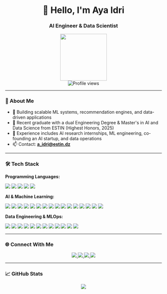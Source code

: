 <h1 align="center">👋 Hello, I'm Aya Idri</h1>
<h3 align="center">AI Engineer & Data Scientist</h3>

<div align="center">
  <img src="https://media.giphy.com/media/v1.Y2lkPTc5MGI3NjExcWk0Y3B2eWtqZ3J1bGZ4Z3J5eGQ2bWxqYzZ6eGJtY2N6cGJvZyZlcD12MV9pbnRlcm5hbF9naWZfYnlfaWQmY3Q9cw/3kPDmoWdBpQPNhCnUG/giphy.gif" width="150">
  <br>
  <img src="https://komarev.com/ghpvc/?username=ayaIdd&color=blue" alt="Profile views">
</div>

---

### 🚀 About Me

- 🔭 Building scalable ML systems, recommendation engines, and data-driven applications
- 🌱 Recent graduate with a dual Engineering Degree & Master's in AI and Data Science from ESTIN (Highest Honors, 2025)
- 👔 Experience includes AI research internships, ML engineering, co-founding an AI startup, and data operations
- 📫 Contact: **a_idri@estin.dz**

---

### 🛠️ Tech Stack

**Programming Languages:**
<p align="left">
  <img src="https://img.shields.io/badge/Python-3776AB?style=flat&logo=python&logoColor=white">
  <img src="https://img.shields.io/badge/JavaScript-F7DF1E?style=flat&logo=javascript&logoColor=black">
  <img src="https://img.shields.io/badge/SQL-4479A1?style=flat&logo=postgresql&logoColor=white">
  <img src="https://img.shields.io/badge/C%2B%2B-00599C?style=flat&logo=c%2B%2B&logoColor=white">
  <img src="https://img.shields.io/badge/MATLAB-0076A8?style=flat&logo=mathworks&logoColor=white">
</p>

**AI & Machine Learning:**
<p align="left">
  <img src="https://img.shields.io/badge/PyTorch-EE4C2C?style=flat&logo=pytorch&logoColor=white">
  <img src="https://img.shields.io/badge/TensorFlow-FF6F00?style=flat&logo=tensorflow&logoColor=white">
  <img src="https://img.shields.io/badge/scikit_learn-F7931E?style=flat&logo=scikit-learn&logoColor=white">
  <img src="https://img.shields.io/badge/HuggingFace-FFD21E?style=flat&logo=huggingface&logoColor=black">
  <img src="https://img.shields.io/badge/Keras-D00000?style=flat&logo=keras&logoColor=white">
  <img src="https://img.shields.io/badge/XGBoost-FF6F00?style=flat&logo=xgboost&logoColor=white">
  <img src="https://img.shields.io/badge/LightGBM-0B1C2E?style=flat&logo=lightgbm&logoColor=white">
  <img src="https://img.shields.io/badge/CatBoost-FF6F00?style=flat&logo=catboost&logoColor=white">
  <img src="https://img.shields.io/badge/OpenCV-5C3EE8?style=flat&logo=opencv&logoColor=white">
  <img src="https://img.shields.io/badge/ONNX-005CED?style=flat&logo=onnx&logoColor=white">
  <img src="https://img.shields.io/badge/SpaCy-09A3D5?style=flat&logo=spacy&logoColor=white">
  <img src="https://img.shields.io/badge/Transformers-FFD21E?style=flat&logo=huggingface&logoColor=black">
  <img src="https://img.shields.io/badge/MXNet-3B2F2F?style=flat&logo=apache&logoColor=white">
  <img src="https://img.shields.io/badge/TorchScript-EE4C2C?style=flat&logo=pytorch&logoColor=white">
  <img src="https://img.shields.io/badge/DeepLearning4J-007396?style=flat&logo=java&logoColor=white">
  <img src="https://img.shields.io/badge/Statsmodels-013243?style=flat&logo=python&logoColor=white">
</p>

**Data Engineering & MLOps:**
<p align="left">
  <img src="https://img.shields.io/badge/SQL-4479A1?style=flat&logo=postgresql&logoColor=white">
  <img src="https://img.shields.io/badge/Docker-2496ED?style=flat&logo=docker&logoColor=white">
  <img src="https://img.shields.io/badge/Git-F05032?style=flat&logo=git&logoColor=white">
  <img src="https://img.shields.io/badge/FastAPI-009688?style=flat&logo=fastapi&logoColor=white">
  <img src="https://img.shields.io/badge/Streamlit-FF4B4B?style=flat&logo=streamlit&logoColor=white">
  <img src="https://img.shields.io/badge/Airflow-017CEE?style=flat&logo=apacheairflow&logoColor=white">
  <img src="https://img.shields.io/badge/Pandas-150458?style=flat&logo=pandas&logoColor=white">
  <img src="https://img.shields.io/badge/NumPy-013243?style=flat&logo=numpy&logoColor=white">
  <img src="https://img.shields.io/badge/Tableau-E97627?style=flat&logo=tableau&logoColor=white">
  <img src="https://img.shields.io/badge/Power_BI-F2C811?style=flat&logo=powerbi&logoColor=black">
  <img src="https://img.shields.io/badge/DBT-FF6949?style=flat&logo=dbt&logoColor=white">
  <img src="https://img.shields.io/badge/AWS-232F3E?style=flat&logo=amazonaws&logoColor=white">
</p>

---


### 🌐 Connect With Me

<p align="center">
  <a href="https://www.linkedin.com/in/aya-idri-848986256/">
    <img src="https://img.shields.io/badge/LinkedIn-0A66C2?style=for-the-badge&logo=linkedin&logoColor=white">
  </a>
  <a href="https://www.kaggle.com/ayakouks">
    <img src="https://img.shields.io/badge/Kaggle-20BEFF?style=for-the-badge&logo=kaggle&logoColor=white">
  </a>
  <a href="https://github.com/ayaIdd">
    <img src="https://img.shields.io/badge/GitHub-181717?style=for-the-badge&logo=github&logoColor=white">
  </a>
  <a href="https://web.facebook.com/aya.id2/">
    <img src="https://img.shields.io/badge/Facebook-1877F2?style=for-the-badge&logo=facebook&logoColor=white">
  </a>
</p>

---

### 📈 GitHub Stats

<p align="center">
  <img src="https://github-readme-stats.vercel.app/api/top-langs?username=ayaIdd&layout=compact&langs_count=6&theme=radical">
</p>



